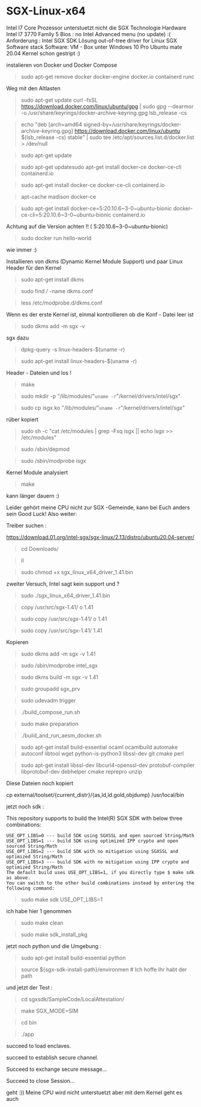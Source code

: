 # SGX-Linux-x64
Intel I7  Core Prozessor unterstuetzt nicht die SGX Technologie
Hardware Intel I7 3770 Family 5
Bios : no Intel Advanced menu (no update) :(
Anforderung : Intel SGX SDK
Lösung out-of-tree driver for Linux SGX Software stack
Software: VM - Box unter Windows 10 Pro
Ubuntu mate 20.04
Kernel schon gestript :)

instalieren von Docker und Docker Compose

> sudo apt-get remove docker docker-engine docker.io containerd runc

Weg mit den Altlasten

> sudo apt-get update
> curl -fsSL https://download.docker.com/linux/ubuntu/gpg | sudo gpg --dearmor -o /usr/share/keyrings/docker-archive-keyring.gpg
> lsb_release -cs

> echo   "deb [arch=amd64 signed-by=/usr/share/keyrings/docker-archive-keyring.gpg] https://download.docker.com/linux/ubuntu \
  $(lsb_release -cs) stable" | sudo tee /etc/apt/sources.list.d/docker.list > /dev/null

> sudo apt-get update

> sudo apt-get updatesudo apt-get install docker-ce docker-ce-cli containerd.io

> sudo apt-get install docker-ce docker-ce-cli containerd.io

> apt-cache madison docker-ce

> sudo apt-get install docker-ce=5:20.10.6~3-0~ubuntu-bionic docker-ce-cli=5:20.10.6~3-0~ubuntu-bionic containerd.io

Achtung auf die Version achten !! ( 5:20.10.6~3-0~ubuntu-bionic)

> sudo docker run hello-world

wie immer :)

Installieren von dkms (Dynamic Kernel Module Support) und paar Linux Header für den Kernel

> sudo apt-get install dkms

> sudo find / -name dkms.conf

> less /etc/modprobe.d/dkms.conf

Wenn es der erste Kernel ist, einmal kontrollieren ob die Konf - Datei leer ist

> sudo dkms add -m sgx -v 

sgx dazu 

> dpkg-query -s linux-headers-$(uname -r)

> sudo apt-get install linux-headers-$(uname -r)

Header - Dateien und los !

> make

> sudo mkdir -p "/lib/modules/"`uname -r`"/kernel/drivers/intel/sgx" 

> sudo cp isgx.ko "/lib/modules/"`uname -r`"/kernel/drivers/intel/sgx"
 
 rüber kopiert 

>sudo sh -c "cat /etc/modules | grep -Fxq isgx || echo isgx >> /etc/modules"

>sudo /sbin/depmod

>sudo /sbin/modprobe isgx
 
 Kernel Module analysiert 

>make

kann länger dauern :)

Leider gehört meine CPU nicht zur SGX -Gemeinde, kann bei Euch anders sein Good Luck! 
Also weiter:

Treiber suchen :

https://download.01.org/intel-sgx/sgx-linux/2.13/distro/ubuntu20.04-server/

> cd Downloads/

> ll

> sudo chmod +x sgx_linux_x64_driver_1.41.bin 

zweiter Versuch,  Intel sagt kein support und ?

> sudo ./sgx_linux_x64_driver_1.41.bin 


> copy /usr/src/sgx-1.41/ o 1.41

> sudo copy /usr/src/sgx-1.41/ o 1.41

> sudo copy /usr/src/sgx-1.41/  1.41

Kopieren 


> sudo dkms add -m sgx -v 1.41

> sudo /sbin/modprobe intel_sgx

> sudo dkms build -m sgx -v 1.41

> sudo groupadd sgx_prv

> sudo udevadm trigger

> ./build_compose_run.sh

> sudo make preparation
 
 >./build_and_run_aesm_docker.sh

> sudo apt-get install build-essential ocaml ocamlbuild automake autoconf libtool wget python-is-python3 libssl-dev git cmake perl

> sudo apt-get install libssl-dev libcurl4-openssl-dev protobuf-compiler libprotobuf-dev debhelper cmake reprepro unzip

Diese Dateien noch kopiert

cp external/toolset/{current_distr}/{as,ld,ld.gold,objdump} /usr/local/bin


jetzt noch sdk :

This repository supports to build the Intel(R) SGX SDK with below three combinations:

    USE_OPT_LIBS=0 --- build SDK using SGXSSL and open sourced String/Math
    USE_OPT_LIBS=1 --- build SDK using optimized IPP crypto and open sourced String/Math
    USE_OPT_LIBS=2 --- build SDK with no mitigation using SGXSSL and optimized String/Math
    USE_OPT_LIBS=3 --- build SDK with no mitigation using IPP crypto and optimized String/Math
    The default build uses USE_OPT_LIBS=1, if you directly type $ make sdk as above. 
    You can switch to the other build combinations instead by entering the following command:


> sudo make sdk USE_OPT_LIBS=1   

ich habe hier 1 genommen

> sudo make clean

> sudo make sdk_install_pkg

jetzt noch python und die Umgebung :

> sudo apt-get install build-essential python

> source ${sgx-sdk-install-path}/environmen    # Ich hoffe Ihr habt der path

und jetzt der Test :

> cd sgxsdk/SampleCode/LocalAttestation/

> make SGX_MODE=SIM

> cd bin

> ./app
> 

succeed to load enclaves.

succeed to establish secure channel.

Succeed to exchange secure message...

Succeed to close Session...

geht :))
Meine CPU wird nicht unterstuetzt aber mit dem Kernel geht es auch






